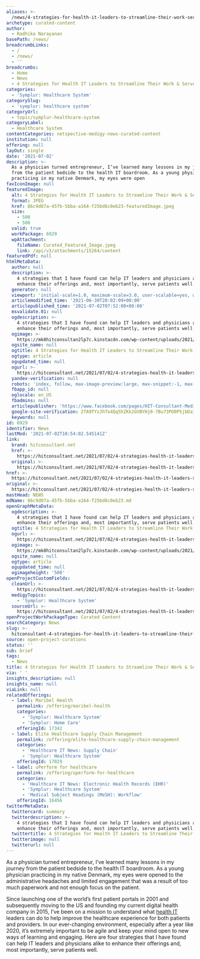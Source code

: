 ```yaml
---
aliases: >-
  /news/4-strategies-for-health-it-leaders-to-streamline-their-work-serve-patients
archetype: curated-content
author:
  - Radhika Narayanan
basePath: /news/
breadcrumbLinks:
  - /
  - /news/
  - ''
breadcrumbs:
  - Home
  - News
  - 4 Strategies for Health IT Leaders to Streamline Their Work & Serve Patients
categories:
  - 'Symplur: Healthcare System'
categorySlug:
  - 'symplur: healthcare system'
categoryUrl:
  - topic/symplur-healthcare-system
categoryLabel:
  - Healthcare System
contentCategories: netspective-medigy-news-curated-content
institution: null
offering: null
layOut: single
date: '2021-07-02'
description: >-
  As a physician turned entrepreneur, I’ve learned many lessons in my journey
  from the patient bedside to the health IT boardroom. As a young physician
  practicing in my native Denmark, my eyes were open
favIconImage: null
featuredImage:
  alt: 4 Strategies for Health IT Leaders to Streamline Their Work & Serve Patients
  format: JPEG
  href: 86c9d07a-45fb-5bba-a164-f25bd6c0eb23-featuredImage.jpeg
  size:
    - 500
    - 500
  valid: true
  workPackage: 6929
  wpAttachment:
    fileName: Curated_Featured_Image.jpeg
    link: /api/v3/attachments/15264/content
featuredPdf: null
htmlMetaData:
  author: null
  description: >-
    4 strategies that I have found can help IT leaders and physicians alike to
    enhance their offerings and, most importantly, serve patients well
  generator: null
  viewport: 'initial-scale=1.0, maximum-scale=3.0, user-scalable=yes, width=device-width'
  articlemodified_time: '2021-06-30T20:02:09+00:00'
  articlepublished_time: '2021-07-02T07:52:00+00:00'
  msvalidate.01: null
  ogdescription: >-
    4 strategies that I have found can help IT leaders and physicians alike to
    enhance their offerings and, most importantly, serve patients well
  ogimage: >-
    https://mk0hitconsultan2lp7c.kinstacdn.com/wp-content/uploads/2021/06/Monica-Bolbjerg-MD.jpeg
  ogsite_name: null
  ogtitle: 4 Strategies for Health IT Leaders to Streamline Their Work & Serve Patients
  ogtype: article
  ogupdated_time: null
  ogurl: >-
    https://hitconsultant.net/2021/07/02/4-strategies-health-it-leaders-streamline-their-work/
  yandex-verification: null
  robots: 'index, follow, max-image-preview:large, max-snippet:-1, max-video-preview:-1'
  fbapp_id: null
  oglocale: en_US
  fbadmins: null
  articlepublisher: 'https://www.facebook.com/pages/HIT-Consultant-Media/302199219847409'
  google-site-verification: ZfA9TYzJhTo4Qq5hZKk2GVBYHj0-7Bu73PO0P5jbDaI
  keywords: null
id: 6929
identifier: News
lastMod: '2021-07-02T10:54:02.545141Z'
link:
  brand: hitconsultant.net
  href: >-
    https://hitconsultant.net/2021/07/02/4-strategies-health-it-leaders-streamline-their-work/#.YN7wIehKhPY
  original: >-
    https://hitconsultant.net/2021/07/02/4-strategies-health-it-leaders-streamline-their-work/#.YN7wIehKhPY
href: >-
  https://hitconsultant.net/2021/07/02/4-strategies-health-it-leaders-streamline-their-work/#.YN7wIehKhPY
original: >-
  https://hitconsultant.net/2021/07/02/4-strategies-health-it-leaders-streamline-their-work/#.YN7wIehKhPY
mastHead: NEWS
mdName: 86c9d07a-45fb-5bba-a164-f25bd6c0eb23.md
openGraphMetaData:
  ogdescription: >-
    4 strategies that I have found can help IT leaders and physicians alike to
    enhance their offerings and, most importantly, serve patients well
  ogtitle: 4 Strategies for Health IT Leaders to Streamline Their Work & Serve Patients
  ogurl: >-
    https://hitconsultant.net/2021/07/02/4-strategies-health-it-leaders-streamline-their-work/
  ogimage: >-
    https://mk0hitconsultan2lp7c.kinstacdn.com/wp-content/uploads/2021/06/Monica-Bolbjerg-MD.jpeg
  ogsite_name: null
  ogtype: article
  ogupdated_time: null
  ogimageheight: '500'
openProjectCustomFields:
  cleanUrl: >-
    https://hitconsultant.net/2021/07/02/4-strategies-health-it-leaders-streamline-their-work/#.YN7wIehKhPY
  medigyTopics:
    - 'Symplur: Healthcare System'
  sourceUrl: >-
    https://hitconsultant.net/2021/07/02/4-strategies-health-it-leaders-streamline-their-work/#.YN7wIehKhPY
openProjectWorkPackageType: Curated Content
searchCategory: News
slug: >-
  hitconsultant-4-strategies-for-health-it-leaders-to-streamline-their-work-serve-patients
source: open-project-curations
status: ''
sub: brief
tags:
  - News
title: 4 Strategies for Health IT Leaders to Streamline Their Work & Serve Patients
via: ' '
insights_description: null
insights_name: null
viaLink: null
relatedOfferings:
  - label: Maribel Health
    permalink: /offering/maribel-health
    categories:
      - 'Symplur: Healthcare System'
      - 'Symplur: Home Care'
    offeringId: 17342
  - label: Elite Healthcare Supply Chain Management
    permalink: /offering/elite-healthcare-supply-chain-management
    categories:
      - 'Healthcare IT News: Supply Chain'
      - 'Symplur: Healthcare System'
    offeringId: 17029
  - label: uPerform for healthcare
    permalink: /offering/uperform-for-healthcare
    categories:
      - 'Healthcare IT News: Electronic Health Records (EHR)'
      - 'Symplur: Healthcare System'
      - 'Medical Subject Headings (MeSH): Workflow'
    offeringId: 16456
twitterMetaData:
  twittercard: summary
  twitterdescription: >-
    4 strategies that I have found can help IT leaders and physicians alike to
    enhance their offerings and, most importantly, serve patients well
  twittertitle: 4 Strategies for Health IT Leaders to Streamline Their Work & Serve Patients
  twitterimage: null
  twitterurl: null
---
```

<p>As a physician turned entrepreneur, I’ve learned many lessons in my journey from the patient bedside to the health IT boardroom. As a young physician practicing in my native Denmark, my eyes were opened to the administrative headaches and limited engagement that was a result of too much paperwork and not enough focus on the patient.</p><p>Since launching one of the world’s first patient portals in 2001 and subsequently moving to the US and founding my current digital health company in 2015, I’ve been on a mission to understand what <a href="https://hitconsultant.net/category/health-it/">health IT</a> leaders can do to help improve the healthcare experience for both patients and providers. In our ever-changing environment, especially after a year like 2020, it’s extremely important to be agile and keep your mind open to new ways of learning and engaging. Here are four strategies that I have found can help IT leaders and physicians alike to enhance their offerings and, most importantly, serve patients well.<br>&nbsp;</p>